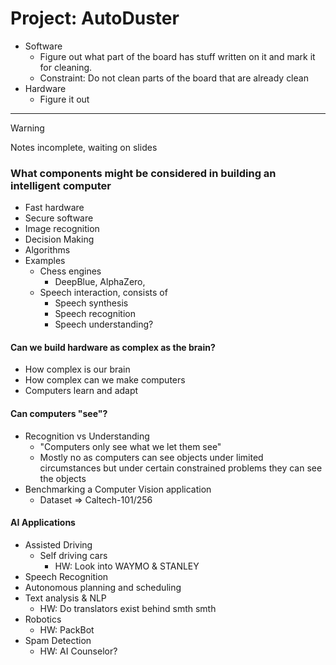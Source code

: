 # Project: AutoDuster
- Software
	- Figure out what part of the board has stuff written on it and mark it for cleaning.
	- Constraint: Do not clean parts of the board that are already clean
- Hardware
	- Figure it out

---

> [!WARNING]
> Notes incomplete, waiting on slides

### What components might be considered in building an intelligent computer
- Fast hardware
- Secure software
- Image recognition
- Decision Making
- Algorithms
- Examples
	- Chess engines
		- DeepBlue, AlphaZero,
	- Speech interaction, consists of
		- Speech synthesis
		- Speech recognition
		- Speech understanding?

#### Can we build hardware as complex as the brain?
- How complex is our brain
- How complex can we make computers
- Computers learn and adapt


#### Can computers "see"?
- Recognition vs Understanding
	- "Computers only see what we let them see"
	-  Mostly no as computers can see objects under limited circumstances but under certain constrained problems they can see the objects
- Benchmarking a Computer Vision application
	- Dataset => Caltech-101/256

#### AI Applications
- Assisted Driving
	- Self driving cars
		- HW: Look into WAYMO & STANLEY
- Speech Recognition
- Autonomous planning and scheduling
- Text analysis & NLP
	- HW: Do translators exist behind smth smth
- Robotics
	- HW: PackBot
- Spam Detection
	- HW: AI Counselor?